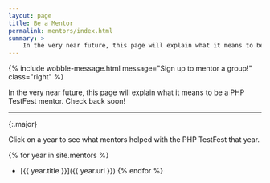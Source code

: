 ```yaml
---
layout: page
title: Be a Mentor
permalink: mentors/index.html
summary: >
    In the very near future, this page will explain what it means to be a PHP TestFest mentor. Check back soon!
---
```


{% include wobble-message.html message="Sign up to mentor a group!" class="right" %}

In the very near future, this page will explain what it means to be a PHP TestFest mentor. Check back soon!

---
{:.major}

Click on a year to see what mentors helped with the PHP TestFest that year.

{% for year in site.mentors %}
* [{{ year.title }}]({{ year.url }})
{% endfor %}